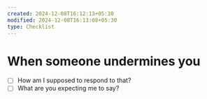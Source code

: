 ```yaml
---
created: 2024-12-08T16:12:13+05:30
modified: 2024-12-08T16:13:08+05:30
type: Checklist
---
```


# When someone undermines you

- [ ] How am I supposed to respond to that?
- [ ] What are you expecting me to say?
